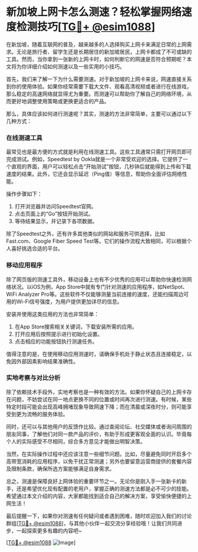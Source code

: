# 新加坡上网卡怎么测速？轻松掌握网络速度检测技巧[[TG💪+ @esim1088](https://t.me/s/esim1088)]

在新加坡，随着互联网的普及，越来越多的人选择购买上网卡来满足日常的上网需求。无论是旅行者、留学生还是长期居住的新加坡居民，上网卡都成了不可或缺的工具。然而，当你拿到一张新的上网卡时，如何判断它的网速是否符合预期呢？本文将为你详细介绍如何测速以及一些实用的小技巧。

首先，我们来了解一下为什么需要测速。对于新加坡的上网卡来说，网速直接关系到你的使用体验。如果你经常需要下载大文件、观看高清视频或者进行在线游戏，那么稳定的高速网络就显得尤为重要。而测速可以帮助你了解自己的网络环境，从而更好地调整使用策略或更换更适合的产品。

那么，具体应该如何进行测速呢？其实，测速的方法非常简单，主要可以通过以下几种方式：

### 在线测速工具

最常见也是最方便的方式就是利用在线测速工具。这些工具通常只需打开网页即可完成测试。例如，Speedtest by Ookla就是一个非常受欢迎的选择。它提供了一个直观的界面，用户可以轻松点击“开始测试”按钮，几秒钟后就能得到上传和下载速度的结果。此外，它还会显示延迟（Ping值）等信息，帮助你全面评估网络性能。

操作步骤如下：
1. 打开浏览器并访问Speedtest官网。
2. 点击页面上的“Go”按钮开始测试。
3. 等待结果显示，并记录下各项数据。

除了Speedtest之外，还有许多其他类似的网站和服务可供选择，比如Fast.com、Google Fiber Speed Test等。它们的操作流程大致相同，可以根据个人喜好挑选合适的平台。

### 移动应用程序

除了网页版的测速工具外，移动设备上也有不少优秀的应用可以帮助你快速检测网络状况。以iOS为例，App Store中就有专门针对测速的应用程序，如NetSpot、WiFi Analyzer Pro等。这些软件不仅能够测量当前连接的速度，还能扫描周边可用的Wi-Fi信号强度，为用户提供更加详尽的信息。

安装并使用这类应用的方法也非常简单：
1. 在App Store搜索相关关键词，下载安装所需的应用。
2. 打开应用后按照提示进行初始化设置。
3. 点击相应的功能按钮执行测速任务。

值得注意的是，在使用移动应用测速时，请确保手机处于静止状态且连接稳定，以免因外部因素影响结果准确性。

### 实地考察与对比分析

除了依赖技术手段外，实地考察也是一种有效的方法。如果你怀疑自己的上网卡存在问题，不妨尝试在同一地点更换不同的位置或时间再次进行测速。有时候，某些特定时段可能会出现高峰拥堵现象导致网速下降；而在清晨或深夜时分，则可能享受到更为流畅的服务体验。

同时，还可以与其他用户的反馈作比较。通过查阅论坛、社交媒体或者询问周围的朋友同事，了解他们对同一款产品的评价，有助于形成更客观全面的认识。毕竟每个人的实际感受不尽相同，综合多方意见才能做出明智决策。

当然，在实际操作过程中还应该注意一些细节问题。比如，尽量避免同时开启多个高带宽消耗的应用程序，以免干扰正常测速；另外也要留意运营商提供的套餐内容及限制条款，确保所选方案能够满足自身需求。

总之，测速是保障良好上网体验的重要环节之一。无论你是刚入手一张新卡的新手，还是希望优化现有配置的老用户，掌握正确的测速方法都是必不可少的技能。希望通过本文介绍的内容，大家都能找到适合自己的解决方案，享受愉快便捷的上网生活！

最后提醒一下，如果你对测速有任何疑问或者遇到困难，随时欢迎加入我们的讨论群组[[TG💪+ @esim1088](https://t.me/s/esim1088)]，与其他小伙伴一起交流分享经验哦！让我们共同进步，一起探索更多有趣的内容吧~

[[TG💪+ @esim1088](https://t.me/s/esim1088) ![Image](https://i.postimg.cc/4NQfJmqS/Snipaste-2025-05-13-00-14-12.png)]
